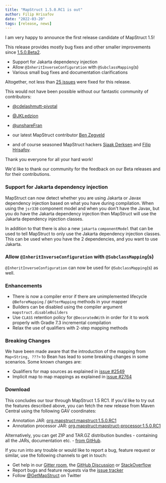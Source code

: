 ```yaml
---
title: "MapStruct 1.5.0.RC1 is out"
author: Filip Hrisafov
date: "2022-03-20"
tags: [release, news]
---
```


I am very happy to announce the first release candidate of MapStruct 1.5!

This release provides mostly bug fixes and other smaller improvements since [1.5.0.Beta2](https://mapstruct.org/news/2021-12-12-mapstruct-1_5_0_Beta2-is-out/).


* Support for Jakarta dependency injection
* Allow `@InheritInverseConfiguration` with `@SubclassMapping`(s)
* Various small bug fixes and documentation clarifications

<!--more-->

Altogether, not less than [25 issues](https://github.com/mapstruct/mapstruct/issues?q=milestone%3A1.5.0.RC1) were fixed for this release.

This would not have been possible without our fantastic community of contributors:
* [@cdelashmutt-pivotal](https://github.com/cdelashmutt-pivotal)
* [@JKLedzion](https://github.com/JKLedzion)
* [@unshareFran](https://github.com/unshare)

* our latest MapStruct contributor [Ben Zegveld](https://github.com/Zegveld) 
* and of course seasoned MapStruct hackers [Sjaak Derksen](https://github.com/sjaakd) and [Filip Hrisafov](https://github.com/filiphr).

Thank you everyone for all your hard work!

We'd like to thank our community for the feedback on our Beta releases and for their contributions.

### Support for Jakarta dependency injection

MapStruct can now detect whether you are using Jakarta or Javax dependency injection based on what you have during compilation.
When using the `jsr330` component model and when you don't have the Javax, but you do have the Jakarta dependency injection then MapStruct will use the Jakarta dependency injection classes.

In addition to that there is also a new `jakarta` `componentModel` that can be used to tell MapStruct to only use the Jakarta dependency injection classes. 
This can be used when you have the 2 dependencies, and you want to use Jakarta.

###  Allow `@InheritInverseConfiguration` with `@SubclassMapping`(s)

`@InheritInverseConfiguration` can now be used for `@SubclassMapping`(s) as well.

### Enhancements

* There is now a compiler error if there are unimplemented lifecycle `@BeforeMapping` / `@AfterMapping` methods in your mapper
* Builders can be disabled using the compiler argument `mapstruct.disableBuilders`
* Use `CLASS` retention policy for `@DecoratedWith` in order for it to work properly with Gradle 7.3 incremental compilation
* Relax the use of qualifiers with 2-step mapping methods


### Breaking Changes

We have been made aware that the introduction of the mapping from `Map<String, ???>` to Bean has lead to some breaking changes in some scenarios.
Some known changes are:

* Qualifiers for map sources as explained in [issue #2549](https://github.com/mapstruct/mapstruct/issues/2549#issuecomment-900595798)
* Implicit map to map mappings as explained in [issue #2764](https://github.com/mapstruct/mapstruct/issues/2764#issuecomment-1049042001)

### Download

This concludes our tour through MapStruct 1.5 RC1.
If you'd like to try out the features described above, you can fetch the new release from Maven Central using the following GAV coordinates:

* Annotation JAR: [org.mapstruct:mapstruct:1.5.0.RC1](http://search.maven.org/#artifactdetails|org.mapstruct|mapstruct|1.5.0.RC1|jar) 
* Annotation processor JAR: [org.mapstruct:mapstruct-processor:1.5.0.RC1](http://search.maven.org/#artifactdetails|org.mapstruct|mapstruct-processor|1.5.0.RC1|jar)

Alternatively, you can get ZIP and TAR.GZ distribution bundles - containing all the JARs, documentation etc. - [from GitHub](https://github.com/mapstruct/mapstruct/releases/tag/1.5.0.RC1).

If you run into any trouble or would like to report a bug, feature request or similar, use the following channels to get in touch:

* Get help in our [Gitter room](https://gitter.im/mapstruct/mapstruct-users), the [GitHub Discussion](https://github.com/mapstruct/mapstruct/discussions) or [StackOverflow](https://stackoverflow.com/questions/tagged/mapstruct)
* Report bugs and feature requests via the [issue tracker](https://github.com/mapstruct/mapstruct/issues)
* Follow [@GetMapStruct](https://twitter.com/GetMapStruct) on Twitter
